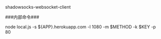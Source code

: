shadowsocks-websocket-client

###内部命令###

node local.js -s ${APP}.herokuapp.com -l 1080 -m $METHOD -k $KEY -p 80
